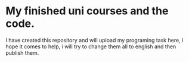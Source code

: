 # My finished uni courses and the code.
I have created this repository and will upload my programing task here, i hope it comes to help, i will try to change them all to english and then publish them.
